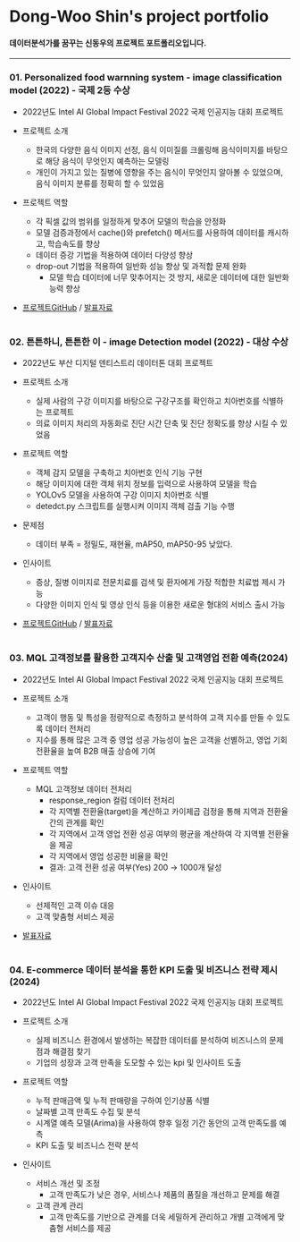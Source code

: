 # Dong-Woo Shin's project portfolio
 
#### 데이터분석가를 꿈꾸는 신동우의 프로젝트 포트폴리오입니다.
---

### 01. Personalized food warnning system - image classification model (2022) - 국제 2등 수상
- 2022년도 Intel AI Global Impact Festival 2022 국제 인공지능 대회 프로젝트
- 프로젝트 소개
   - 한국의 다양한 음식 이미지 선정, 음식 이미질를 크롤링해 음식이미지를 바탕으로 해당 음식이 무엇인지 예측하는 모델링
   - 개인이 가지고 있는 질병에 영향을 주는 음식이 무엇인지 알아볼 수 있었으며, 음식 이미지 분류를 정확히 할 수 있었음
- 프로젝트 역할
  - 각 픽셀 값의 범위를 일정하게 맞추어 모델의 학습을 안정화
  - 모델 검증과정에서 cache()와 prefetch() 메서드를 사용하여 데이터를 캐시하고, 학습속도를 향상
  - 데이터 증강 기법을 적용하여 데이터 다양성 향상
  - drop-out 기법을 적용하여 일반화 성능 향상 및 과적합 문제 완화
    - 모델 학습 데이터에 너무 맞추어지는 것 방지, 새로운 데이터에 대한 일반화 능력 향상
    
- [프로젝트GitHub](https://github.com/XHIN98/DL-ML-Project-image-classification-/blob/main/image_classification_project.ipynb) / [발표자료](https://github.com/XHIN98/Portfolio_XHIN98/blob/main/personalized%20food%20warning%20system.pdf)

#   

### 02. 튼튼하니, 튼튼한 이 - image Detection model (2022) - 대상 수상
- 2022년도 부산 디지털 덴티스트리 데이터톤 대회 프로젝트
- 프로젝트 소개
   - 실제 사람의 구강 이미지를 바탕으로 구강구조를 확인하고 치아번호를 식별하는 프로젝트 
   - 의료 이미지 처리의 자동화로 진단 시간 단축 및 진단 정확도를 향상 시킬 수 있었음 
- 프로젝트 역할
  - 객체 감지 모델을 구축하고 치아번호 인식 기능 구현
  - 해당 이미지에 대한 객체 위치 정보를 입력으로 사용하여 모델을 학습
  - YOLOv5 모델을 사용하여 구강 이미지 치아번호 식별
  - detedct.py 스크립트를 실행시켜 이미지 객체 검출 기능 수행
    
- 문제점
  - 데이터 부족 = 정밀도, 재현율, mAP50, mAP50-95 낮았다.
- 인사이트
  - 증상, 질병 이미지로 전문치료를 검색 및 환자에게 가장 적합한 치료법 제시 가능
  - 다양한 이미지 인식 및 영상 인식 등을 이용한 새로운 형대의 서비스 출시 가능
    
- [프로젝트GitHub](https://github.com/XHIN98/toothnumber_project/blob/main/project_code.ipynb) / [발표자료](https://github.com/XHIN98/Portfolio_XHIN98/blob/main/%E1%84%90%E1%85%B3%E1%86%AB%E1%84%90%E1%85%B3%E1%86%AB%E1%84%92%E1%85%A1%E1%84%82%E1%85%B5%2C%20%E1%84%90%E1%85%B3%E1%86%AB%E1%84%90%E1%85%B3%E1%86%AB%E1%84%92%E1%85%A1%E1%86%AB%20%E1%84%8B%E1%85%B5.pdf)

#   

### 03. MQL 고객정보를 활용한 고객지수 산출 및 고객영업 전환 예측(2024)
- 2022년도 Intel AI Global Impact Festival 2022 국제 인공지능 대회 프로젝트
- 프로젝트 소개
   - 고객이 행동 및 특성을 정량적으로 측정하고 분석하여 고객 지수를 만들 수 있도록 데이터 전처리
   - 지수를 통해 많은 고객 중 영업 성공 가능성이 높은 고객을 선별하고, 영업 기회 전환율을 높여 B2B 매출 상승에 기여
- 프로젝트 역할
  - MQL 고객정보 데이터 전처리
    - response_region 컬럼 데이터 전처리
    - 각 지역별 전환율(target)을 계산하고 카이제곱 검정을 통해 지역과 전환율 간의 관계를 확인
    - 각 지역에서 고객 영업 전환 성공 여부의 평균을 계산하여 각 지역별 전환율을 제공
    - 각 지역에서 영업 성공한 비율을 확인
    - 결과: 고객 전환 성공 여부(Yes) 200 → 1000개 달성
 - 인사이트
    - 선제적인 고객 이슈 대응
    - 고객 맞춤형 서비스 제공
      
- [발표자료](https://github.com/XHIN98/Portfolio_XHIN98/blob/main/MQL%20%E1%84%80%E1%85%A9%E1%84%80%E1%85%A2%E1%86%A8%E1%84%8C%E1%85%A5%E1%86%BC%E1%84%87%E1%85%A9%E1%84%85%E1%85%B3%E1%86%AF%20%E1%84%92%E1%85%AA%E1%86%AF%E1%84%8B%E1%85%AD%E1%86%BC%E1%84%92%E1%85%A1%E1%86%AB%20%E1%84%80%E1%85%A9%E1%84%80%E1%85%A2%E1%86%A8%E1%84%8C%E1%85%B5%E1%84%89%E1%85%AE%20%E1%84%89%E1%85%A1%E1%86%AB%E1%84%8E%E1%85%AE%E1%86%AF%20%E1%84%86%E1%85%B5%E1%86%BE%20%E1%84%80%E1%85%A9%E1%84%80%E1%85%A2%E1%86%A8%E1%84%8B%E1%85%A7%E1%86%BC%E1%84%8B%E1%85%A5%E1%86%B8%20%E1%84%8C%E1%85%A5%E1%86%AB%E1%84%92%E1%85%AA%E1%86%AB%20%E1%84%8B%E1%85%A8%E1%84%8E%E1%85%B3%E1%86%A8.pdf)

#   

 
### 04. E-commerce 데이터 분석을 통한 KPI 도출 및 비즈니스 전략 제시(2024)
- 2022년도 Intel AI Global Impact Festival 2022 국제 인공지능 대회 프로젝트
- 프로젝트 소개
   - 실제 비즈니스 환경에서 발생하는 복잡한 데이터를 분석하여 비즈니스의 문제점과 해결점 찾기
   - 기업의 성장과 고객 만족을 도모할 수 있는 kpi 및 인사이트 도출 
- 프로젝트 역할
  - 누적 판매금액 및 누적 판매량을 구하여 인기상품 식별
  - 날짜별 고객 만족도 수집 및 분석
  - 시계열 예측 모델(Arima)을 사용하여 향후 일정 기간 동안의 고객 만족도를 예측
  - KPI 도출 및 비즈니스 전략 분석

- 인사이트
  - 서비스 개선 및 조정
    - 고객 만족도가 낮은 경우, 서비스나 제품의 품질을 개선하고 문제를 해결
  - 고객 관계 관리
    - 고객 만족도를 기반으로 관계를 더욱 세밀하게 관리하고 개별 고객에게 맞춤형 서비스를 제공
